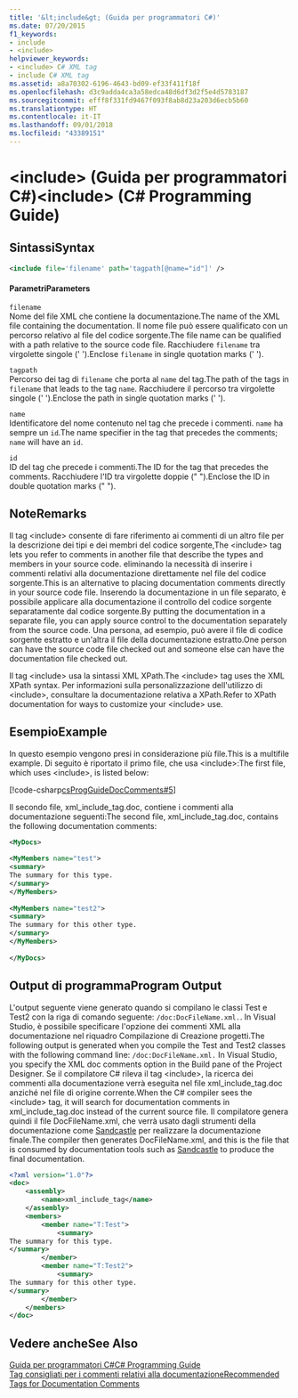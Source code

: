 ```yaml
---
title: '&lt;include&gt; (Guida per programmatori C#)'
ms.date: 07/20/2015
f1_keywords:
- include
- <include>
helpviewer_keywords:
- <include> C# XML tag
- include C# XML tag
ms.assetid: a8a70302-6196-4643-bd09-ef33f411f18f
ms.openlocfilehash: d3c9adda4ca3a58edca48d6df3d2f5e4d5783187
ms.sourcegitcommit: efff8f331fd9467f093f8ab8d23a203d6ecb5b60
ms.translationtype: HT
ms.contentlocale: it-IT
ms.lasthandoff: 09/01/2018
ms.locfileid: "43389151"
---
```

# <a name="ltincludegt-c-programming-guide"></a><span data-ttu-id="acc51-102">&lt;include&gt; (Guida per programmatori C#)</span><span class="sxs-lookup"><span data-stu-id="acc51-102">&lt;include&gt; (C# Programming Guide)</span></span>
## <a name="syntax"></a><span data-ttu-id="acc51-103">Sintassi</span><span class="sxs-lookup"><span data-stu-id="acc51-103">Syntax</span></span>  
  
```xml  
<include file='filename' path='tagpath[@name="id"]' />  
```  
  
#### <a name="parameters"></a><span data-ttu-id="acc51-104">Parametri</span><span class="sxs-lookup"><span data-stu-id="acc51-104">Parameters</span></span>  
 `filename`  
 <span data-ttu-id="acc51-105">Nome del file XML che contiene la documentazione.</span><span class="sxs-lookup"><span data-stu-id="acc51-105">The name of the XML file containing the documentation.</span></span> <span data-ttu-id="acc51-106">Il nome file può essere qualificato con un percorso relativo al file del codice sorgente.</span><span class="sxs-lookup"><span data-stu-id="acc51-106">The file name can be qualified with a path relative to the source code file.</span></span> <span data-ttu-id="acc51-107">Racchiudere `filename` tra virgolette singole (' ').</span><span class="sxs-lookup"><span data-stu-id="acc51-107">Enclose `filename` in single quotation marks (' ').</span></span>  
  
 `tagpath`  
 <span data-ttu-id="acc51-108">Percorso dei tag di `filename` che porta al `name` del tag.</span><span class="sxs-lookup"><span data-stu-id="acc51-108">The path of the tags in `filename` that leads to the tag `name`.</span></span> <span data-ttu-id="acc51-109">Racchiudere il percorso tra virgolette singole (' ').</span><span class="sxs-lookup"><span data-stu-id="acc51-109">Enclose the path in single quotation marks (' ').</span></span>  
  
 `name`  
 <span data-ttu-id="acc51-110">Identificatore del nome contenuto nel tag che precede i commenti. `name` ha sempre un `id`.</span><span class="sxs-lookup"><span data-stu-id="acc51-110">The name specifier in the tag that precedes the comments; `name` will have an `id`.</span></span>  
  
 `id`  
 <span data-ttu-id="acc51-111">ID del tag che precede i commenti.</span><span class="sxs-lookup"><span data-stu-id="acc51-111">The ID for the tag that precedes the comments.</span></span> <span data-ttu-id="acc51-112">Racchiudere l'ID tra virgolette doppie (" ").</span><span class="sxs-lookup"><span data-stu-id="acc51-112">Enclose the ID in double quotation marks (" ").</span></span>  
  
## <a name="remarks"></a><span data-ttu-id="acc51-113">Note</span><span class="sxs-lookup"><span data-stu-id="acc51-113">Remarks</span></span>  
 <span data-ttu-id="acc51-114">Il tag \<include> consente di fare riferimento ai commenti di un altro file per la descrizione dei tipi e dei membri del codice sorgente,</span><span class="sxs-lookup"><span data-stu-id="acc51-114">The \<include> tag lets you refer to comments in another file that describe the types and members in your source code.</span></span> <span data-ttu-id="acc51-115">eliminando la necessità di inserire i commenti relativi alla documentazione direttamente nel file del codice sorgente.</span><span class="sxs-lookup"><span data-stu-id="acc51-115">This is an alternative to placing documentation comments directly in your source code file.</span></span> <span data-ttu-id="acc51-116">Inserendo la documentazione in un file separato, è possibile applicare alla documentazione il controllo del codice sorgente separatamente dal codice sorgente.</span><span class="sxs-lookup"><span data-stu-id="acc51-116">By putting the documentation in a separate file, you can apply source control to the documentation separately from the source code.</span></span> <span data-ttu-id="acc51-117">Una persona, ad esempio, può avere il file di codice sorgente estratto e un'altra il file della documentazione estratto.</span><span class="sxs-lookup"><span data-stu-id="acc51-117">One person can have the source code file checked out and someone else can have the documentation file checked out.</span></span>  
  
 <span data-ttu-id="acc51-118">Il tag \<include> usa la sintassi XML XPath.</span><span class="sxs-lookup"><span data-stu-id="acc51-118">The \<include> tag uses the XML XPath syntax.</span></span> <span data-ttu-id="acc51-119">Per informazioni sulla personalizzazione dell'utilizzo di \<include>, consultare la documentazione relativa a XPath.</span><span class="sxs-lookup"><span data-stu-id="acc51-119">Refer to XPath documentation for ways to customize your \<include> use.</span></span>  
  
## <a name="example"></a><span data-ttu-id="acc51-120">Esempio</span><span class="sxs-lookup"><span data-stu-id="acc51-120">Example</span></span>  
 <span data-ttu-id="acc51-121">In questo esempio vengono presi in considerazione più file.</span><span class="sxs-lookup"><span data-stu-id="acc51-121">This is a multifile example.</span></span> <span data-ttu-id="acc51-122">Di seguito è riportato il primo file, che usa \<include>:</span><span class="sxs-lookup"><span data-stu-id="acc51-122">The first file, which uses \<include>, is listed below:</span></span>  
  
 [!code-csharp[csProgGuideDocComments#5](../../../csharp/programming-guide/xmldoc/codesnippet/CSharp/include_1.cs)]  
  
 <span data-ttu-id="acc51-123">Il secondo file, xml_include_tag.doc, contiene i commenti alla documentazione seguenti:</span><span class="sxs-lookup"><span data-stu-id="acc51-123">The second file, xml_include_tag.doc, contains the following documentation comments:</span></span>  
  
```xml  
<MyDocs>  
  
<MyMembers name="test">  
<summary>  
The summary for this type.  
</summary>  
</MyMembers>  
  
<MyMembers name="test2">  
<summary>  
The summary for this other type.  
</summary>  
</MyMembers>  
  
</MyDocs>  
```  
  
## <a name="program-output"></a><span data-ttu-id="acc51-124">Output di programma</span><span class="sxs-lookup"><span data-stu-id="acc51-124">Program Output</span></span>  
 <span data-ttu-id="acc51-125">L'output seguente viene generato quando si compilano le classi Test e Test2 con la riga di comando seguente: `/doc:DocFileName.xml.`. In Visual Studio, è possibile specificare l'opzione dei commenti XML alla documentazione nel riquadro Compilazione di Creazione progetti.</span><span class="sxs-lookup"><span data-stu-id="acc51-125">The following output is generated when you compile the Test and Test2 classes with the following command line: `/doc:DocFileName.xml.` In Visual Studio, you specify the XML doc comments option in the Build pane of the Project Designer.</span></span> <span data-ttu-id="acc51-126">Se il compilatore C# rileva il tag \<include>, la ricerca dei commenti alla documentazione verrà eseguita nel file xml_include_tag.doc anziché nel file di origine corrente.</span><span class="sxs-lookup"><span data-stu-id="acc51-126">When the C# compiler sees the \<include> tag, it will search for documentation comments in xml_include_tag.doc instead of the current source file.</span></span> <span data-ttu-id="acc51-127">Il compilatore genera quindi il file DocFileName.xml, che verrà usato dagli strumenti della documentazione come [Sandcastle](https://github.com/EWSoftware/SHFB) per realizzare la documentazione finale.</span><span class="sxs-lookup"><span data-stu-id="acc51-127">The compiler then generates DocFileName.xml, and this is the file that is consumed by documentation tools such as [Sandcastle](https://github.com/EWSoftware/SHFB) to produce the final documentation.</span></span>  
  
```xml  
<?xml version="1.0"?>   
<doc>   
    <assembly>   
        <name>xml_include_tag</name>   
    </assembly>   
    <members>   
        <member name="T:Test">   
            <summary>   
The summary for this type.   
</summary>   
        </member>   
        <member name="T:Test2">   
            <summary>   
The summary for this other type.   
</summary>   
        </member>   
    </members>   
</doc>   
```  
  
## <a name="see-also"></a><span data-ttu-id="acc51-128">Vedere anche</span><span class="sxs-lookup"><span data-stu-id="acc51-128">See Also</span></span>  
 [<span data-ttu-id="acc51-129">Guida per programmatori C#</span><span class="sxs-lookup"><span data-stu-id="acc51-129">C# Programming Guide</span></span>](../../../csharp/programming-guide/index.md)  
 [<span data-ttu-id="acc51-130">Tag consigliati per i commenti relativi alla documentazione</span><span class="sxs-lookup"><span data-stu-id="acc51-130">Recommended Tags for Documentation Comments</span></span>](../../../csharp/programming-guide/xmldoc/recommended-tags-for-documentation-comments.md)
